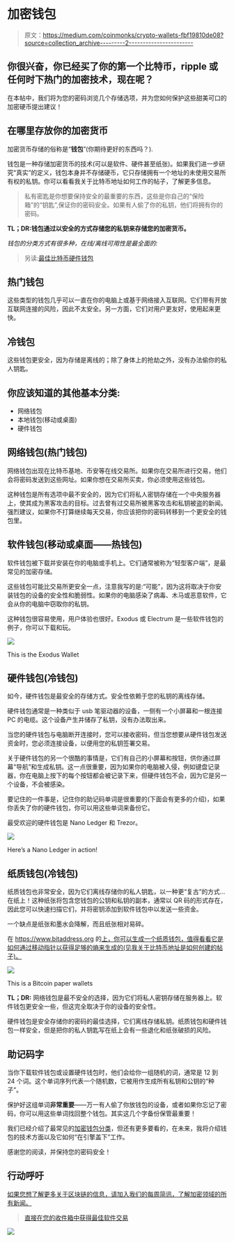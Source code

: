 # 加密钱包

> 原文：<https://medium.com/coinmonks/crypto-wallets-fbf19810de08?source=collection_archive---------2----------------------->

## 你很兴奋，你已经买了你的第一个比特币，ripple 或任何时下热门的加密技术，现在呢？

在本帖中，我们将为您的密码浏览几个存储选项，并为您如何保护这些甜美可口的加密硬币提出建议！

## **在哪里存放你的加密货币**

加密货币存储的俗称是“**钱包**”(你期待更好的东西吗？).

钱包是一种存储加密货币的技术(可以是软件、硬件甚至纸张)。如果我们进一步研究“真实”的定义，钱包本身并不存储硬币，它只存储拥有一个地址的未使用交易所有权的私钥。你可以看看我关于比特币地址如何工作的帖子，了解更多信息。

> 私有密匙是你想要保持安全的最重要的东西，这些是你自己的“保险箱”的“钥匙”,保证你的密码安全。如果有人偷了你的私钥，他们将拥有你的密码。

**TL；DR:钱包通过以安全的方式存储您的私钥来存储您的加密货币。**

*钱包的分类方式有很多种，在线/离线可用性是最全面的:*

> 另读:[最佳比特币硬件钱包](/coinmonks/the-best-cryptocurrency-hardware-wallets-of-2020-e28b1c124069)

## **热门钱包**

这些类型的钱包几乎可以一直在你的电脑上或基于网络接入互联网。它们带有开放互联网连接的风险，因此不太安全。另一方面，它们对用户更友好，使用起来更快。

## **冷钱包**

这些钱包更安全，因为存储是离线的；除了身体上的抢劫之外，没有办法偷你的私人钥匙。

## 你应该知道的其他基本分类:

*   网络钱包
*   本地钱包(移动或桌面)
*   硬件钱包

## **网络钱包(热门钱包)**

网络钱包出现在比特币基地、币安等在线交易所。如果你在交易所进行交易，他们会将密码发送到这些网址。如果你想在交易所买卖，你必须使用这些钱包。

这种钱包是所有选项中最不安全的，因为它们将私人密钥存储在一个中央服务器上，使其成为黑客攻击的目标。过去曾有过交易所被黑客攻击和私钥被盗的新闻。强烈建议，如果你不打算继续每天交易，你应该把你的密码转移到一个更安全的钱包里。

## **软件钱包(移动或桌面——热钱包)**

软件钱包被下载并安装在你的电脑或手机上。它们通常被称为“轻型客户端”，是最常见的加密存储。

这些钱包可能比交易所更安全一点，注意我写的是:“可能”，因为这将取决于你安装钱包的设备的安全性和脆弱性。如果你的电脑感染了病毒、木马或恶意软件，它会从你的电脑中窃取你的私钥。

这种钱包很容易使用，用户体验也很好。Exodus 或 Electrum 是一些软件钱包的例子，你可以下载和玩。

![](img/531e9024a0e322b19e1cfe0995b0d223.png)

This is the Exodus Wallet

## **硬件钱包(冷钱包)**

如今，硬件钱包是最安全的存储方式。安全性依赖于您的私钥的离线存储。

硬件钱包通常是一种类似于 usb 笔驱动器的设备，一侧有一个小屏幕和一根连接 PC 的电缆。这个设备产生并储存了私钥，没有办法取出来。

当您的硬件钱包与电脑断开连接时，您可以接收密码，但当您想要从硬件钱包发送资金时，您必须连接设备，以便用您的私钥签署交易。

关于硬件钱包的另一个很酷的事情是，它们有自己的小屏幕和按钮，供你通过屏幕“导航”和生成私钥。这一点很重要，因为如果你的电脑被入侵，例如键盘记录器，你在电脑上按下的每个按钮都会被记录下来，但硬件钱包不会，因为它是另一个设备，不会被感染。

要记住的一件事是，记住你的助记码单词是很重要的(下面会有更多的介绍)，如果你丢失了你的硬件钱包，你可以用这些单词来备份它。

最受欢迎的硬件钱包是 Nano Ledger 和 Trezor。

![](img/ed068ed70a8ae3d6144b1fb28c3e629b.png)

Here’s a Nano Ledger in action!

## **纸质钱包(冷钱包)**

纸质钱包也非常安全，因为它们离线存储你的私人钥匙，以一种更“复古”的方式…在纸上！这种纸张将包含您钱包的公钥和私钥的副本，通常以 QR 码的形式存在，因此您可以快速扫描它们，并将密钥添加到软件钱包中以发送一些资金。

一个缺点是纸张和墨水会降解，而且纸张相对易碎。

在 https://www.bitaddress.org 的[上，你可以生成一个纸质钱包，值得看看它是如何通过移动指针以获得足够的熵来生成的(见我关于比特币地址是如何创建的帖子)。](https://www.bitaddress.org)

![](img/c4683042250dd1e0c055da53e7dfffe8.png)

This is a Bitcoin paper wallets

**TL；DR:** 网络钱包是最不安全的选择，因为它们将私人密钥存储在服务器上。软件钱包更安全一些，但这完全取决于你的设备的安全性。

硬件钱包是安全存储你的密码的最佳选择，它们离线存储私钥。纸质钱包和硬件钱包一样安全，但是把你的私人钥匙写在纸上会有一些退化和纸张破损的风险。

## **助记码字**

当你下载软件钱包或设置硬件钱包时，他们会给你一组随机的词，通常是 12 到 24 个词。这个单词序列代表一个随机数，它被用作生成所有私钥和公钥的“种子”。

保护好这组单词**非常重要**——万一有人偷了你放钱包的设备，或者如果你忘记了密码，你可以用这些单词找回整个钱包。其实这几个字备份保管最重要！

我们已经介绍了最常见的[加密钱包分类](https://blog.coincodecap.com/different-types-of-crypto-wallets/)，但还有更多要看的，在未来，我将介绍钱包的技术方面以及它如何“在引擎盖下”工作。

感谢您的阅读，并保持您的密码安全！

## 行动呼吁

[如果您想了解更多关于区块链的信息，请加入我们的每周简讯，了解加密领域的所有新闻。](https://mailchi.mp/fe27d17793e9/cryptolitics)

> [直接在您的收件箱中获得最佳软件交易](https://coincodecap.com/?utm_source=coinmonks)

[![](img/7c0b3dfdcbfea594cc0ae7d4f9bf6fcb.png)](https://coincodecap.com/?utm_source=coinmonks)